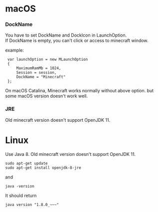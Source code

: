 # macOS  

### DockName
You have to set DockName and DockIcon in LaunchOption.  
If DockName is empty, you can't click or access to minecraft window.

example:  

     var launchOption = new MLaunchOption
     {
         MaximumRamMb = 1024,
         Session = session, 
         DockName = "Minecraft"
     };

On macOS Catalina, Minecraft works normally without above option. but some macOS version doesn't work well.

### JRE
Old minecraft version doesn't support OpenJDK 11.  

# Linux  
Use Java 8. Old minecraft version doesn't support OpenJDK 11.

    sudo apt-get update
    sudo apt-get install openjdk-8-jre

and 

    java -version

It should return

    java version "1.8.0_~~~"